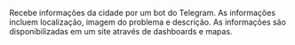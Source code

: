
Recebe informações da cidade por um bot do Telegram.
As informações incluem localização, imagem do problema e descrição.
As informações são disponibilizadas em um site através de dashboards e mapas.

